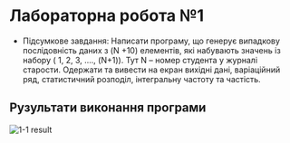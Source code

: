 # Лабораторна робота №1
- Підсумкове завдання:
Написати програму, що генерує випадкову послідовність даних з (N +10) елементів, які набувають значень із набору ( 1, 2, 3, …., (N+1)). Тут N – номер студента у журналі старости. Одержати та вивести на екран вихідні дані, варіаційний ряд, статистичний розподіл, інтегральну частоту та частість.


## Рузультати виконання програми
![1-1 result](https://github.com/whiteman1989/EMPI_Lab_work_1/blob/master/images/1-1.jpg?raw=true)